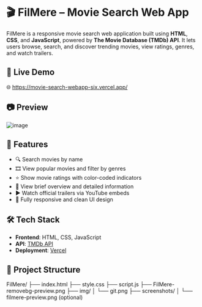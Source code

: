 # 🎬 FilMere – Movie Search Web App

FilMere is a responsive movie search web application built using **HTML**, **CSS**, and **JavaScript**, powered by **The Movie Database (TMDb) API**. It lets users browse, search, and discover trending movies, view ratings, genres, and watch trailers.

## 🔗 Live Demo

🌐 https://movie-search-webapp-six.vercel.app/

## 📷 Preview

![image](https://github.com/user-attachments/assets/66954a73-5eb9-4cbc-a9c3-d5c293968260)


## 🚀 Features

- 🔍 Search movies by name
- 🎞️ View popular movies and filter by genres
- ⭐ Show movie ratings with color-coded indicators
- 📝 View brief overview and detailed information
- ▶️ Watch official trailers via YouTube embeds
- 📱 Fully responsive and clean UI design

## 🛠️ Tech Stack

- **Frontend**: HTML, CSS, JavaScript
- **API**: [TMDb API](https://www.themoviedb.org/documentation/api)
- **Deployment**: [Vercel](https://vercel.com)

## 📁 Project Structure

FilMere/
├── index.html
├── style.css
├── script.js
├── FilMere-removebg-preview.png
├── img/
│ └── git.png
├── screenshots/
│ └── filmere-preview.png (optional)
